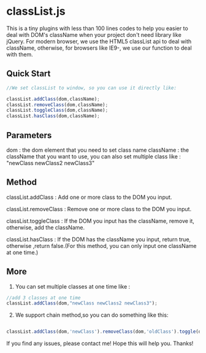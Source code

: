 # classList.js #

This is a tiny plugins with less than 100 lines codes to help you easier to deal with DOM's className when your project don't need library like jQuery. 
For modern browser, we use the HTML5 classList api to deal with className, otherwise, for browsers like IE9-, we use our function to deal with them.

## Quick Start ##

```javascript
//We set classList to window, so you can use it directly like:

classList.addClass(dom,className);
classList.removeClass(dom,className);
classList.toggleClass(dom,className);
classList.hasClass(dom,className);
```

## Parameters ##

dom : the dom element that you need to set class name
className : the className that you want to use, 
			you can also set multiple class like : "newClass newClass2 newClass3"

## Method ##

classList.addClass    : Add one or more class to the DOM you input.

classList.removeClass : Remove one or more class to the DOM you input.

classList.toggleClass : If the DOM you input has the className, remove it, otherwise, add the className.

classList.hasClass    : If the DOM has the className you input, return true, otherwise ,return false.(For this method, you can only input one className at one time.)

## More ##

1. You can set multiple classes at one time like :

```javascript
//add 3 classes at one time
classList.addClass(dom,"newClass newClass2 newClass3");
```
2. We support chain method,so you can do something like this:

```javascript

classList.addClass(dom,'newClass').removeClass(dom,'oldClass').toggle(dom,'newClass oldClass');

```
If you find any issues, please contact me! 
Hope this will help you.
Thanks!
